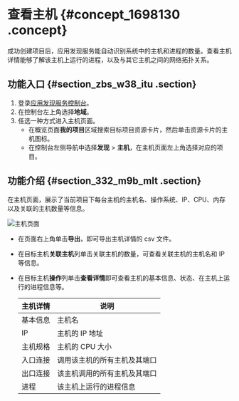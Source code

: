 # 查看主机 {#concept_1698130 .concept}

成功创建项目后，应用发现服务能自动识别系统中的主机和进程的数量。查看主机详情能够了解该主机上运行的进程，以及与其它主机之间的网络拓扑关系。

## 功能入口 {#section_zbs_w38_itu .section}

1.  登录[应用发现服务控制台](https://apds.console.aliyun.com)。
2.  在控制台左上角选择**地域**。
3.  任选一种方式进入主机页面。
    -   在概览页面**我的项目**区域搜索目标项目资源卡片，然后单击资源卡片的主机图标。
    -   在控制台左侧导航中选择**发现** \> **主机**，在主机页面左上角选择对应的项目。

## 功能介绍 {#section_332_m9b_mlt .section}

在主机页面，展示了当前项目下每台主机的主机名、操作系统、IP、CPU、内存以及关联的主机数量等信息。

![主机页面](http://static-aliyun-doc.oss-cn-hangzhou.aliyuncs.com/assets/img/1345973/156708135956994_zh-CN.png)

-   在页面右上角单击**导出**，即可导出主机详情的 csv 文件。
-   在目标主机**关联主机**列单击关联主机的数量，可查看关联主机的主机名和 IP 等信息。
-   在目标主机**操作**列单击**查看详情**即可查看主机的基本信息、状态、在主机上运行的进程信息等。

    |主机详情|说明|
    |----|--|
    |基本信息|主机名|主机实例名|
    |IP|主机的 IP 地址|
    |主机规格|主机的 CPU 大小|
    |入口连接|调用该主机的所有主机及其端口|
    |出口连接|该主机调用的所有主机及其端口|
    |进程|该主机上运行的进程信息|


